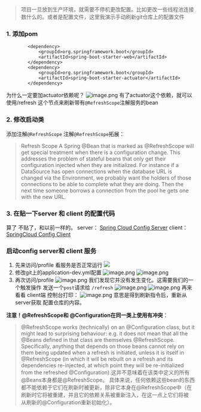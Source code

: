 >项目一旦放到生产环境，就需要不停机更改配置。比如更改一些线程池连接数什么的。或者是配置文件，这里我演示手动刷新git仓库上的配置文件
###  1. 添加pom
```
		<dependency>
			<groupId>org.springframework.boot</groupId>
			<artifactId>spring-boot-starter-web</artifactId>
		</dependency>
		<dependency>
			<groupId>org.springframework.boot</groupId>
			<artifactId>spring-boot-starter-actuator</artifactId>
		</dependency>
```
为什么一定要加actuator依赖呢？
![image.png](http://upload-images.jianshu.io/upload_images/5786888-7160a0831039fccc.png?imageMogr2/auto-orient/strip%7CimageView2/2/w/1240)
有了actuator这个依赖，就可以使用/refresh 这个节点来刷新带有`@RefreshScope`注解服务的bean
###  2. 修改启动类
添加注解`@RefreshScope`
注解`@RefreshScope`拓展：
>Refresh Scope
A Spring @Bean that is marked as @RefreshScope will get special treatment when there is a configuration change. This addresses the problem of stateful beans that only get their configuration injected when they are initialized. For instance if a DataSource has open connections when the database URL is changed via the Environment, we probably want the holders of those connections to be able to complete what they are doing. Then the next time someone borrows a connection from the pool he gets one with the new URL.
###  3. 在贴一下server 和 client 的配置代码
算了  不贴了，和以前一样的。
server：
[Spring Cloud Config Server](http://www.jianshu.com/p/19aa816ef99f)
client：
[SpringCloud Config Client](http://www.jianshu.com/p/98fbae039974)
###   启动config server和 client 服务
1. 先来访问/profile 看服务是否正常运行
![](http://upload-images.jianshu.io/upload_images/5786888-5edbb12dbed7de7a.png?imageMogr2/auto-orient/strip%7CimageView2/2/w/1240)
2. 修改git上的application-dev.yml配置
![image.png](http://upload-images.jianshu.io/upload_images/5786888-aadfaf6575507ac7.png?imageMogr2/auto-orient/strip%7CimageView2/2/w/1240)
![image.png](http://upload-images.jianshu.io/upload_images/5786888-ac6a07891da4b358.png?imageMogr2/auto-orient/strip%7CimageView2/2/w/1240)
3. 再次访问/profile
![image.png](http://upload-images.jianshu.io/upload_images/5786888-467cc0da83edad0d.png?imageMogr2/auto-orient/strip%7CimageView2/2/w/1240)
我们发现它并没有发生变化。这需要我们的一个触发操作
发送一个`post`请求给 `/refresh`
![image.png](http://upload-images.jianshu.io/upload_images/5786888-5ff0bcbfd882b594.png?imageMogr2/auto-orient/strip%7CimageView2/2/w/1240)
![image.png](http://upload-images.jianshu.io/upload_images/5786888-4f9c3b84ceec8529.png?imageMogr2/auto-orient/strip%7CimageView2/2/w/1240)
再来看看 client端 控制台打印：
![image.png](http://upload-images.jianshu.io/upload_images/5786888-3a27a5d82432f0b8.png?imageMogr2/auto-orient/strip%7CimageView2/2/w/1240)
意思是得到刷新指令后，重新从server获取 配置仓库的内容。

**注意！@RefreshScope和 @Configuration在同一类上使用有冲突**：
>	@RefreshScope works (technically) on an @Configuration class, but it might lead to surprising behaviour: e.g. it does not mean that all the @Beans defined in that class are themselves @RefreshScope. Specifically, anything that depends on those beans cannot rely on them being updated when a refresh is initiated, unless it is itself in @RefreshScope (in which it will be rebuilt on a refresh and its dependencies re-injected, at which point they will be re-initialized from the refreshed @Configuration).这并不意味着在该类中定义的所有@Beans本身都是@RefreshScope。 具体来说，任何依赖这些bean的东西都不能依赖于它们在刷新时被更新，除非它本身在@RefreshScope中（在刷新时它将被重建，并且它的依赖关系被重新注入，在这一点上它们将被 从刷新的@Configuration重新初始化）。

